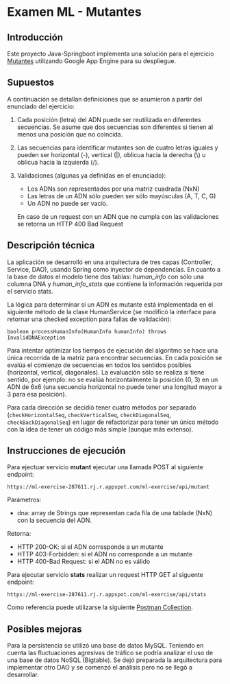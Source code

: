 # Examen ML - Mutantes

## Introducción
Este proyecto Java-Springboot implementa una solución para el ejercicio [Mutantes](https://github.com/dmatsudo/ml-exercise/blob/master/src/main/resources/doc/Examen%20Mercadolibre%20%20-%20Mutantes.pdf) utilizando Google App Engine para su despliegue.

## Supuestos
A continuación se detallan definiciones que se asumieron a partir del enunciado del ejercicio:
1. Cada posición (letra) del ADN puede ser reutilizada en diferentes secuencias. Se asume que dos secuencias son diferentes si tienen al menos una posición que no coincida.
2. Las secuencias para identificar mutantes son de cuatro letras iguales y pueden ser horizontal (-), vertical (|), oblicua hacia la derecha (\\) u oblicua hacia la izquierda (/).
3. Validaciones (algunas ya definidas en el enunciado):
   - Los ADNs son representados por una matriz cuadrada (NxN)
   - Las letras de un ADN sólo pueden ser sólo mayúsculas (A, T, C, G)
   - Un ADN no puede ser vacío.
   
   En caso de un request con un ADN que no cumpla con las validaciones se retorna un HTTP 400 Bad Request

## Descripción técnica
La aplicación se desarrolló en una arquitectura de tres capas (Controller, Service, DAO), usando Spring como inyector de dependencias.
En cuanto a la base de datos el modelo tiene dos tablas: *human_info* con sólo una columna DNA y *human_info_stats* que contiene la información requerida por el servicio stats.

La lógica para determinar si un ADN es mutante está implementada en el siguiente método de la clase HumanService (se modificó la interface para retornar una checked exception para fallas de validación):
```
boolean processHumanInfo(HumanInfo humanInfo) throws InvalidDNAException
```
Para intentar optimizar los tiempos de ejecución del algoritmo se hace una única recorrida de la matriz para encontrar secuencias. 
En cada posición se evalúa el comienzo de secuencias en todos los sentidos posibles (horizontal, vertical, diagonales). La evaluación sólo se realiza si tiene sentido, por ejemplo: no se evalúa horizontalmente la posición (0, 3) en un ADN de 6x6 (una secuencia horizontal no puede tener una longitud mayor a 3 para esa posición).

Para cada dirección se decidió tener cuatro métodos por separado (`checkHorizontalSeq`, `checkVerticalSeq`, `checkDiagonalSeq`, `checkBackDiagonalSeq`) en lugar de refactorizar para tener un único método con la idea de tener un código más simple (aunque más extenso).

## Instrucciones de ejecución
Para ejectuar servicio **mutant** ejecutar una llamada POST al siguiente endpoint:
```
https://ml-exercise-287611.rj.r.appspot.com/ml-exercise/api/mutant
```
Parámetros:
- dna: array de Strings que representan cada fila de una tablade (NxN) con la secuencia del ADN.

Retorna:
- HTTP 200-OK: si el ADN corresponde a un mutante
- HTTP 403-Forbidden: si el ADN no corresponde a un mutante
- HTTP 400-Bad Request: si el ADN no es válido

Para ejecutar servicio **stats** realizar un request HTTP GET al siguente endpoint:
```
https://ml-exercise-287611.rj.r.appspot.com/ml-exercise/api/stats
```
Como referencia puede utilizarse la siguiente [Postman Collection](https://github.com/dmatsudo/ml-exercise/blob/master/src/main/resources/doc/ml-exercise%20AppEngine.postman_collection.json).

## Posibles mejoras
Para la persistencia se utilizó una base de datos MySQL. Teniendo en cuenta las fluctuaciones agresivas de tráfico se podría analizar el uso de una base de datos NoSQL (Bigtable). Se dejó preparada la arquitectura para implementar otro DAO y se comenzó el análisis pero no se llegó a desarrollar.
